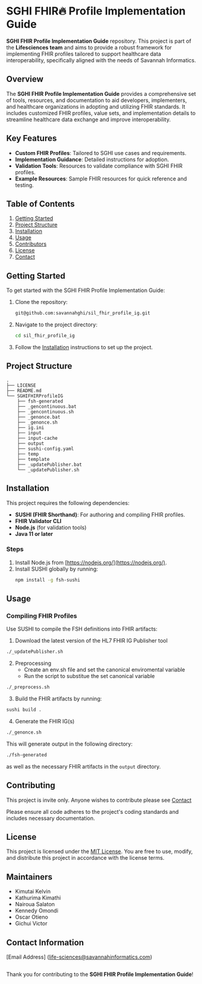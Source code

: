 # SGHI FHIR🔥 Profile Implementation Guide

**SGHI FHIR Profile Implementation Guide** repository. This project is part of the **Lifesciences team** and aims to provide a robust framework for implementing FHIR profiles tailored to support healthcare data interoperability, specifically aligned with the needs of Savannah Informatics.

## Overview

The **SGHI FHIR Profile Implementation Guide** provides a comprehensive set of tools, resources, and documentation to aid developers, implementers, and healthcare organizations in adopting and utilizing FHIR standards. It includes customized FHIR profiles, value sets, and implementation details to streamline healthcare data exchange and improve interoperability.

## Key Features

- **Custom FHIR Profiles**: Tailored to SGHI use cases and requirements.
- **Implementation Guidance**: Detailed instructions for adoption.
- **Validation Tools**: Resources to validate compliance with SGHI FHIR profiles.
- **Example Resources**: Sample FHIR resources for quick reference and testing.

## Table of Contents

1. [Getting Started](#getting-started)
2. [Project Structure](#project-structure)
3. [Installation](#installation)
4. [Usage](#usage)
5. [Contributors](#Maintainers)
6. [License](#license)
7. [Contact](#contact)

## Getting Started

To get started with the SGHI FHIR Profile Implementation Guide:

1. Clone the repository:
   ```bash
   git@github.com:savannahghi/sil_fhir_profile_ig.git
   ```
2. Navigate to the project directory:
   ```bash
   cd sil_fhir_profile_ig
   ```
3. Follow the [Installation](#installation) instructions to set up the project.

## Project Structure

```
.
├── LICENSE
├── README.md
└── SGHIFHIRProfileIG
    ├── fsh-generated
    ├── _gencontinuous.bat
    ├── _gencontinuous.sh
    ├── _genonce.bat
    ├── _genonce.sh
    ├── ig.ini
    ├── input
    ├── input-cache
    ├── output
    ├── sushi-config.yaml
    ├── temp
    ├── template
    ├── _updatePublisher.bat
    └── _updatePublisher.sh
```

## Installation

This project requires the following dependencies:

- **SUSHI (FHIR Shorthand)**: For authoring and compiling FHIR profiles.
- **FHIR Validator CLI**
- **Node.js** (for validation tools)
- **Java 11 or later**

### Steps

1. Install Node.js from [https://nodejs.org/](https://nodejs.org/).
2. Install SUSHI globally by running:
   ```bash
   npm install -g fsh-sushi
   ```

## Usage

### Compiling FHIR Profiles

Use SUSHI to compile the FSH definitions into FHIR artifacts:
1. Download the latest version of the HL7 FHIR IG Publisher tool
```bash
./_updatePublisher.sh                  
```
2. Preprocessing
   - Create an env.sh file and set the canonical enviromental variable
   - Run the script to substitue the set canonical variable
```bash
./_preprocess.sh
```

3. Build the FHIR artifacts by running:
```bash
sushi build .
```
4. Generate the FHIR IG(s)
```bash
./_genonce.sh                     
```

This will generate output in the following directory:
```bash
./fsh-generated
```
as well as the necessary FHIR artifacts in the `output` directory.

## Contributing

This project is invite only. Anyone wishes to contribute please see [Contact](#contact)

Please ensure all code adheres to the project's coding standards and includes necessary documentation.

## License

This project is licensed under the [MIT License](LICENSE). You are free to use, modify, and distribute this project in accordance with the license terms.

## Maintainers
- Kimutai Kelvin
- Kathurima Kimathi
- Nairoua Salaton
- Kennedy Omondi
- Oscar Otieno
- Gichui Victor

## Contact Information
[Email Address] (life-sciences@savannahinformatics.com)

##
Thank you for contributing to the **SGHI FHIR Profile Implementation Guide**!
